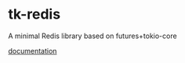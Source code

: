 # tk-redis
A minimal Redis library based on futures+tokio-core

[documentation](https://docs.rs/tk-redis)
